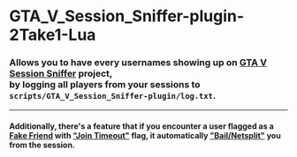 # GTA_V_Session_Sniffer-plugin-2Take1-Lua

### Allows you to have every usernames showing up on [GTA V Session Sniffer](https://github.com/Illegal-Services/GTA-V-Session-Sniffer) project,<br>by logging all players from your sessions to `scripts/GTA_V_Session_Sniffer-plugin/log.txt`.<br>

---

#### Additionally, there's a feature that if you encounter a user flagged as a [Fake Friend](https://gta.2take1.menu/features/online/fake-friends/) with ["Join Timeout"](https://gta.2take1.menu/features/online/join/#join-timeout) flag, it automatically ["Bail/Netsplit"](https://gta.2take1.menu/features/online/lobby/#bail-netsplit) you from the session.<br>
